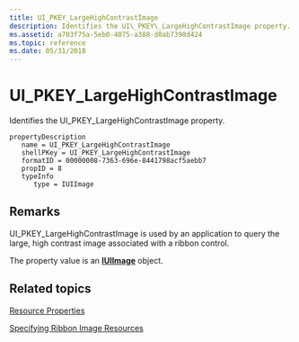 ```yaml
---
title: UI_PKEY_LargeHighContrastImage
description: Identifies the UI\_PKEY\_LargeHighContrastImage property.
ms.assetid: a703f75a-5eb0-4075-a388-d0ab7398d424
ms.topic: reference
ms.date: 05/31/2018
---
```


# UI\_PKEY\_LargeHighContrastImage

Identifies the UI\_PKEY\_LargeHighContrastImage property.

```
propertyDescription
   name = UI_PKEY_LargeHighContrastImage
   shellPKey = UI_PKEY_LargeHighContrastImage
   formatID = 00000008-7363-696e-8441798acf5aebb7
   propID = 8
   typeInfo
      type = IUIImage
```

## Remarks

UI\_PKEY\_LargeHighContrastImage is used by an application to query the large, high contrast image associated with a ribbon control.

The property value is an [**IUIImage**](/windows/desktop/api/uiribbon/nn-uiribbon-iuiimage) object.

## Related topics

<dl> <dt>

[Resource Properties](windowsribbon-reference-properties-resource.md)
</dt> <dt>

[Specifying Ribbon Image Resources](windowsribbon-imageformats.md)
</dt> </dl>

 

 
